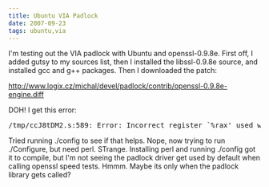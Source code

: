 ```yaml
---
title: Ubuntu VIA Padlock
date: 2007-09-23
tags: ubuntu,via
---
```

I'm testing out the VIA padlock with Ubuntu and openssl-0.9.8e. First off, I added gutsy to my sources list, then I installed the libssl-0.9.8e source, and installed gcc and g++ packages. Then I downloaded the patch:

<a href="http://www.logix.cz/michal/devel/padlock/contrib/openssl-0.9.8e-engine.diff">http://www.logix.cz/michal/devel/padlock/contrib/openssl-0.9.8e-engine.diff</a>

DOH! I get this error:

<pre>/tmp/ccJ8tDM2.s:589: Error: Incorrect register `%rax' used with `l' suffix</pre>

Tried running ./config to see if that helps. Nope, now trying to run ./Configure, but need perl. STrange. Installing perl and running ./config got it to compile, but I'm not seeing the padlock driver get used by default when calling openssl speed tests. Hmmm. Maybe its only when the padlock library gets called?

